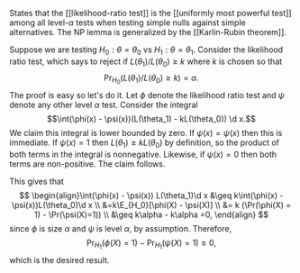 States that the [[likelihood-ratio test]] is the [[uniformly most powerful test]] among all level-$\alpha$ tests when testing simple nulls against simple alternatives. The NP lemma is generalized by the [[Karlin-Rubin theorem]]. 

Suppose we are testing $H_0:\theta = \theta_0$ vs $H_1: \theta = \theta_1$. Consider the likelihood ratio test, which says to reject if $L(\theta_1)/L(\theta_0)\geq k$ where $k$ is chosen so that 
$$\Pr_{H_0}(L(\theta_1) / L(\theta_0) \geq k)=\alpha.$$
The proof is easy so let's do it. Let $\phi$ denote the likelihood ratio test and $\psi$ denote any other level $\alpha$ test. Consider the integral $$\int(\phi(x) - \psi(x))(L(\theta_1) - kL(\theta_0)) \d x.$$We claim this integral is lower bounded by zero. If $\psi(x) = \psi(x)$ then this is immediate. If $\psi(x) =1$ then $L(\theta_1) \geq kL(\theta_0)$ by definition, so the product of both terms in the integral is nonnegative. Likewise, if $\psi(x)=0$ then both terms are non-positive. The claim follows. 

This gives that $$
\begin{align}\int(\phi(x) - \psi(x)) L(\theta_1)\d x &\geq k\int(\phi(x) - \psi(x))L(\theta_0)\d x \\ 
&=k\E_{H_0}[\phi(X) - \psi(X)]  \\
&= k (\Pr(\phi(X) = 1) - \Pr(\psi(X)=1))  \\ 
&\geq k\alpha - k\alpha =0, 
\end{align}
$$since $\phi$ is size $\alpha$ and $\psi$ is level $\alpha$, by assumption. Therefore, 
$$\Pr_{H_1}(\phi(X) = 1) - \Pr_{H_1}(\psi(X)=1)\geq 0,$$
which is the desired result. 